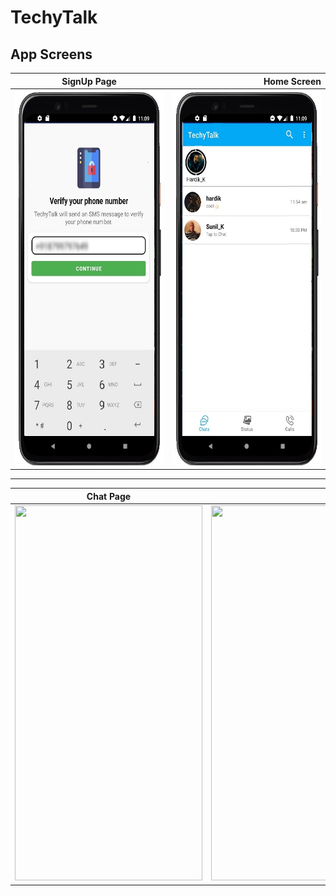 # TechyTalk

App Screens
-------
| SignUp Page       |     Home Screen      | 
| ------------- | -----:|
| <img src ="otp.jpg" height = "600" width = "300">     | <img src ="home.jpg" height = "600" width = "300"> | 
------
| Chat Page        | Staus Viewer          | 
| ------------- | -----:|
| <img src ="chat.jpg" height = "600" width = "300">    | <img src ="status.jpg" height = "600" width = "300"> |

